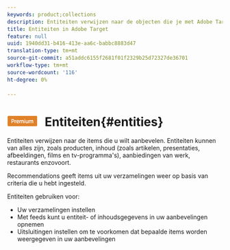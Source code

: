 ```yaml
---
keywords: product;collections
description: Entiteiten verwijzen naar de objecten die je met Adobe Target wilt aanbevelen. Entiteiten kunnen van alles zijn, zoals producten, inhoud (zoals artikelen, presentaties, afbeeldingen, films en tv-programma's), aanbiedingen van werk, restaurants enzovoort.
title: Entiteiten in Adobe Target
feature: null
uuid: 1940dd31-b416-413e-aa6c-babbc8883d47
translation-type: tm+mt
source-git-commit: a51addc6155f2681f01f2329b25d72327de36701
workflow-type: tm+mt
source-wordcount: '116'
ht-degree: 0%

---
```



# ![PREMIUM](/help/assets/premium.png) Entiteiten{#entities}

Entiteiten verwijzen naar de items die u wilt aanbevelen. Entiteiten kunnen van alles zijn, zoals producten, inhoud (zoals artikelen, presentaties, afbeeldingen, films en tv-programma&#39;s), aanbiedingen van werk, restaurants enzovoort.

Recommendations geeft items uit uw verzamelingen weer op basis van criteria die u hebt ingesteld.

Entiteiten gebruiken voor:

* Uw verzamelingen instellen
* Met feeds kunt u entiteit- of inhoudsgegevens in uw aanbevelingen opnemen
* Uitsluitingen instellen om te voorkomen dat bepaalde items worden weergegeven in uw aanbevelingen

